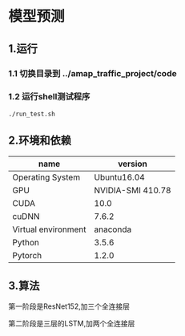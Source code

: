 # 模型预测  

## 1.运行  

### 1.1 切换目录到 ../amap_traffic_project/code 
  
### 1.2 运行shell测试程序   
    ./run_test.sh 
    
## 2.环境和依赖
|   name    | version |
| ---------- | --- |
| Operating System|  Ubuntu16.04 |
| GPU       |  NVIDIA-SMI 410.78 |
| CUDA      |  10.0 |
| cuDNN     |  7.6.2|
| Virtual environment     |  anaconda  |
| Python    | 3.5.6 |
| Pytorch   | 1.2.0|


## 3.算法

第一阶段是ResNet152,加三个全连接层

第二阶段是三层的LSTM,加两个全连接层



